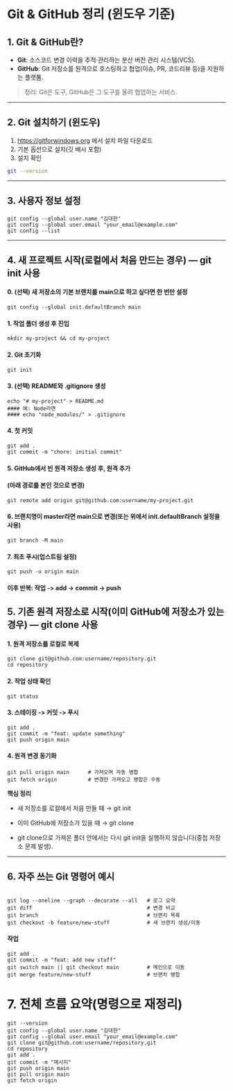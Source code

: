 # Git & GitHub 정리 (윈도우 기준)

## 1. Git & GitHub란?
- **Git**: 소스코드 변경 이력을 추적·관리하는 분산 버전 관리 시스템(VCS).
- **GitHub**: Git 저장소를 원격으로 호스팅하고 협업(이슈, PR, 코드리뷰 등)을 지원하는 플랫폼.
> 정리: Git은 도구, GitHub은 그 도구를 올려 협업하는 서비스.

---

## 2. Git 설치하기 (윈도우)
1) https://gitforwindows.org 에서 설치 파일 다운로드  
2) 기본 옵션으로 설치(깃 배시 포함)  
3) 설치 확인
```bash
git --version
```

---

## 3. 사용자 정보 설정

```
git config --global user.name "김대한"
git config --global user.email "your_email@example.com"
git config --list
```

---
## 4. 새 프로젝트 시작(로컬에서 처음 만드는 경우) — git init 사용

#### 0. (선택) 새 저장소의 기본 브랜치를 main으로 하고 싶다면 한 번만 설정
```
git config --global init.defaultBranch main
```

#### 1. 작업 폴더 생성 후 진입
```
mkdir my-project && cd my-project
```
#### 2. Git 초기화
```
git init
```
#### 3. (선택) README와 .gitignore 생성
```
echo "# my-project" > README.md
#### 예: Node라면
#### echo "node_modules/" > .gitignore
```

#### 4. 첫 커밋
```
git add .
git commit -m "chore: initial commit"
```

#### 5. GitHub에서 빈 원격 저장소 생성 후, 원격 추가
#### (아래 경로를 본인 것으로 변경)
```
git remote add origin git@github.com:username/my-project.git
```

#### 6. 브랜치명이 master라면 main으로 변경(또는 위에서 init.defaultBranch 설정을 사용)
```
git branch -M main
```
#### 7. 최초 푸시(업스트림 설정)
```
git push -u origin main
```

#### 이후 반복: 작업 -> add -> commit -> push


## 5. 기존 원격 저장소로 시작(이미 GitHub에 저장소가 있는 경우) — git clone 사용


#### 1. 원격 저장소를 로컬로 복제
```
git clone git@github.com:username/repository.git
cd repository
```

#### 2. 작업 상태 확인
```
git status
```

#### 3. 스테이징 -> 커밋 -> 푸시
```
git add .
git commit -m "feat: update something"
git push origin main
```

#### 4. 원격 변경 동기화
```
git pull origin main      # 가져오며 자동 병합
git fetch origin          # 변경만 가져오고 병합은 수동
```
**핵심 정리**

- 새 저장소를 로컬에서 처음 만들 때 → git init

- 이미 GitHub에 저장소가 있을 때 → git clone

- git clone으로 가져온 폴더 안에서는 다시 git init을 실행하지 않습니다(중첩 저장소 문제 발생).

---

## 6. 자주 쓰는 Git 명령어 예시
```

git log --oneline --graph --decorate --all   # 로그 요약
git diff                                     # 변경 비교
git branch                                   # 브랜치 목록
git checkout -b feature/new-stuff            # 새 브랜치 생성/이동
```
#### 작업

```
git add .
git commit -m "feat: add new stuff"
git switch main || git checkout main         # 메인으로 이동
git merge feature/new-stuff                  # 브랜치 병합
```


# 7. 전체 흐름 요약(명령으로 재정리)
```
git --version
git config --global user.name "김대한"
git config --global user.email "your_email@example.com"
git clone git@github.com:username/repository.git
cd repository
git add .
git commit -m "메시지"
git push origin main
git pull origin main
git fetch origin
```